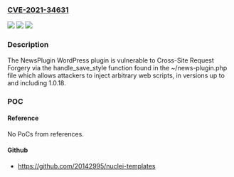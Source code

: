 ### [CVE-2021-34631](https://cve.mitre.org/cgi-bin/cvename.cgi?name=CVE-2021-34631)
![](https://img.shields.io/static/v1?label=Product&message=NewsPlugin&color=blue)
![](https://img.shields.io/static/v1?label=Version&message=1.0.18%3C%3D%201.0.18%20&color=brighgreen)
![](https://img.shields.io/static/v1?label=Vulnerability&message=CWE-352%20Cross-Site%20Request%20Forgery%20(CSRF)&color=brighgreen)

### Description

The NewsPlugin WordPress plugin is vulnerable to Cross-Site Request Forgery via the handle_save_style function found in the ~/news-plugin.php file which allows attackers to inject arbitrary web scripts, in versions up to and including 1.0.18.

### POC

#### Reference
No PoCs from references.

#### Github
- https://github.com/20142995/nuclei-templates

